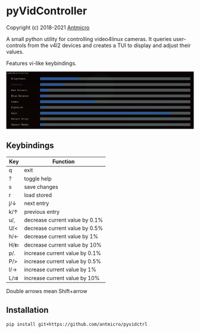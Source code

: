 # pyVidController

Copyright (c) 2018-2021 [Antmicro](https://www.antmicro.com)

A small python utility for controlling video4linux cameras.
It queries user-controls from the v4l2 devices and creates a TUI to display and adjust their values.

Features vi-like keybindings.

![](img/shot.png)

## Keybindings

|  Key  | Function                       |
|-------|--------------------------------|
|   q   | exit                           |
|   ?   | toggle help                    |
|   s   | save changes                   |
|   r   | load stored                    |
|  j/↓  | next entry                     |
|  k/↑  | previous entry                 |
|  u/,  | decrease current value by 0.1% |
|  U/<  | decrease current value by 0.5% |
|  h/←  | decrease current value by 1%   |
|  H/⇇  | decrease current value by 10%  |
|  p/.  | increase current value by 0.1% |
|  P/>  | increase current value by 0.5% |
|  l/→  | increase current value by 1%   |
|  L/⇉  | increase current value by 10%  |

Double arrows mean Shift+arrow

## Installation

    pip install git+https://github.com/antmicro/pyvidctrl
